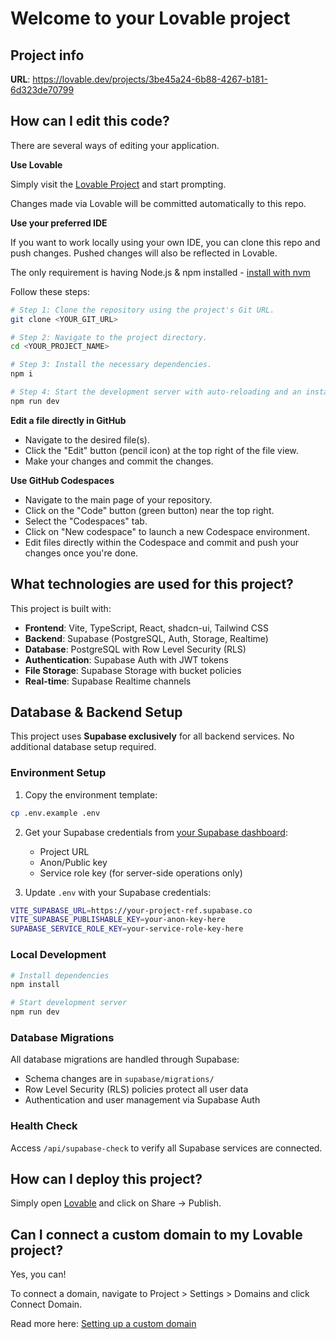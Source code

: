# Welcome to your Lovable project

## Project info

**URL**: https://lovable.dev/projects/3be45a24-6b88-4267-b181-6d323de70799

## How can I edit this code?

There are several ways of editing your application.

**Use Lovable**

Simply visit the [Lovable Project](https://lovable.dev/projects/3be45a24-6b88-4267-b181-6d323de70799) and start prompting.

Changes made via Lovable will be committed automatically to this repo.

**Use your preferred IDE**

If you want to work locally using your own IDE, you can clone this repo and push changes. Pushed changes will also be reflected in Lovable.

The only requirement is having Node.js & npm installed - [install with nvm](https://github.com/nvm-sh/nvm#installing-and-updating)

Follow these steps:

```sh
# Step 1: Clone the repository using the project's Git URL.
git clone <YOUR_GIT_URL>

# Step 2: Navigate to the project directory.
cd <YOUR_PROJECT_NAME>

# Step 3: Install the necessary dependencies.
npm i

# Step 4: Start the development server with auto-reloading and an instant preview.
npm run dev
```

**Edit a file directly in GitHub**

- Navigate to the desired file(s).
- Click the "Edit" button (pencil icon) at the top right of the file view.
- Make your changes and commit the changes.

**Use GitHub Codespaces**

- Navigate to the main page of your repository.
- Click on the "Code" button (green button) near the top right.
- Select the "Codespaces" tab.
- Click on "New codespace" to launch a new Codespace environment.
- Edit files directly within the Codespace and commit and push your changes once you're done.

## What technologies are used for this project?

This project is built with:

- **Frontend**: Vite, TypeScript, React, shadcn-ui, Tailwind CSS
- **Backend**: Supabase (PostgreSQL, Auth, Storage, Realtime)
- **Database**: PostgreSQL with Row Level Security (RLS)
- **Authentication**: Supabase Auth with JWT tokens
- **File Storage**: Supabase Storage with bucket policies
- **Real-time**: Supabase Realtime channels

## Database & Backend Setup

This project uses **Supabase exclusively** for all backend services. No additional database setup required.

### Environment Setup

1. Copy the environment template:
```bash
cp .env.example .env
```

2. Get your Supabase credentials from [your Supabase dashboard](https://supabase.com/dashboard):
   - Project URL
   - Anon/Public key
   - Service role key (for server-side operations only)

3. Update `.env` with your Supabase credentials:
```bash
VITE_SUPABASE_URL=https://your-project-ref.supabase.co
VITE_SUPABASE_PUBLISHABLE_KEY=your-anon-key-here
SUPABASE_SERVICE_ROLE_KEY=your-service-role-key-here
```

### Local Development

```bash
# Install dependencies
npm install

# Start development server  
npm run dev
```

### Database Migrations

All database migrations are handled through Supabase:
- Schema changes are in `supabase/migrations/`
- Row Level Security (RLS) policies protect all user data
- Authentication and user management via Supabase Auth

### Health Check

Access `/api/supabase-check` to verify all Supabase services are connected.

## How can I deploy this project?

Simply open [Lovable](https://lovable.dev/projects/3be45a24-6b88-4267-b181-6d323de70799) and click on Share -> Publish.

## Can I connect a custom domain to my Lovable project?

Yes, you can!

To connect a domain, navigate to Project > Settings > Domains and click Connect Domain.

Read more here: [Setting up a custom domain](https://docs.lovable.dev/tips-tricks/custom-domain#step-by-step-guide)
